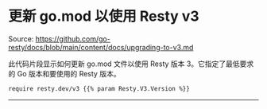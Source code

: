 # 更新 go.mod 以使用 Resty v3

Source: https://github.com/go-resty/docs/blob/main/content/docs/upgrading-to-v3.md

此代码片段显示如何更新 go.mod 文件以使用 Resty 版本 3。它指定了最低要求的 Go 版本和要使用的 Resty 版本。

```bash
require resty.dev/v3 {{% param Resty.V3.Version %}}
```

--------------------------------
